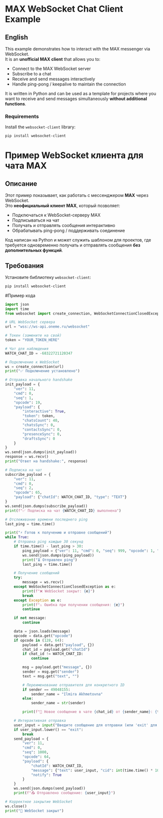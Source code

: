 # MAX WebSocket Chat Client Example

## English

This example demonstrates how to interact with the MAX messenger via WebSocket.  
It is an **unofficial MAX client** that allows you to:

- Connect to the MAX WebSocket server
- Subscribe to a chat
- Receive and send messages interactively
- Handle ping-pong / keepalive to maintain the connection

It is written in Python and can be used as a template for projects where you want to receive and send messages simultaneously **without additional functions**.

### Requirements

Install the `websocket-client` library:

```bash
pip install websocket-client
```
# Пример WebSocket клиента для чата MAX

## Описание

Этот пример показывает, как работать с мессенджером **MAX** через WebSocket.  
Это **неофициальный клиент MAX**, который позволяет:

- Подключаться к WebSocket-серверу MAX
- Подписываться на чат
- Получать и отправлять сообщения интерактивно
- Обрабатывать ping-pong / поддерживать соединение

Код написан на Python и может служить шаблоном для проектов, где требуется одновременно получать и отправлять сообщения **без дополнительных функций**.

## Требования

Установите библиотеку `websocket-client`:

```bash
pip install websocket-client
```

#Пример кода

```python
import json
import time
from websocket import create_connection, WebSocketConnectionClosedException

# URL WebSocket сервера
url = "wss://ws-api.oneme.ru/websocket"

# Токен (замените на свой)
token = "YOUR_TOKEN_HERE"

# Чат для наблюдения
WATCH_CHAT_ID = -68322721120347

# Подключение к WebSocket
ws = create_connection(url)
print("✅ Подключение установлено")

# Отправка начального handshake
init_payload = {
    "ver": 11,
    "cmd": 0,
    "seq": 1,
    "opcode": 19,
    "payload": {
        "interactive": True,
        "token": token,
        "chatsCount": 40,
        "chatsSync": 0,
        "contactsSync": 0,
        "presenceSync": 0,
        "draftsSync": 0
    }
}
ws.send(json.dumps(init_payload))
response = ws.recv()
print("Ответ на handshake:", response)

# Подписка на чат
subscribe_payload = {
    "ver": 11,
    "cmd": 0,
    "seq": 2,
    "opcode": 65,
    "payload": {"chatId": WATCH_CHAT_ID, "type": "TEXT"}
}
ws.send(json.dumps(subscribe_payload))
print(f"✅ Подписка на чат {WATCH_CHAT_ID} выполнена")

# Отслеживание времени последнего ping
last_ping = time.time()

print("⚡ Готов к получению и отправке сообщений")
while True:
    # Отправка ping каждые 30 секунд
    if time.time() - last_ping > 30:
        ping_payload = {"ver": 11, "cmd": 0, "seq": 999, "opcode": 1, "payload": {"interactive": False}}
        ws.send(json.dumps(ping_payload))
        print("⏳ Отправлен ping")
        last_ping = time.time()

    # Получение сообщений
    try:
        message = ws.recv()
    except WebSocketConnectionClosedException as e:
        print(f"❌ WebSocket закрыт: {e}")
        break
    except Exception as e:
        print(f"⚠ Ошибка при получении сообщения: {e}")
        continue

    if not message:
        continue

    data = json.loads(message)
    opcode = data.get("opcode")
    if opcode in (128, 64):
        payload = data.get("payload", {})
        chat_id = payload.get("chatId")
        if chat_id != WATCH_CHAT_ID:
            continue

        msg = payload.get("message", {})
        sender = msg.get("sender")
        text = msg.get("text", "")

        # Переименование отправителя для конкретного ID
        if sender == 49048155:
            sender_name = "Ilmira Akhmetovna"
        else:
            sender_name = str(sender)

        print(f"💬 Новое сообщение в чате {chat_id} от {sender_name}: {text}")

    # Интерактивная отправка
    user_input = input("Введите сообщение для отправки (или 'exit' для выхода): ")
    if user_input.lower() == "exit":
        break
    send_payload = {
        "ver": 11,
        "cmd": 0,
        "seq": 1000,
        "opcode": 64,
        "payload": {
            "chatId": WATCH_CHAT_ID,
            "message": {"text": user_input, "cid": int(time.time() * 1000), "elements": [], "attaches": []},
            "notify": True
        }
    }
    ws.send(json.dumps(send_payload))
    print(f"📤 Отправлено сообщение: {user_input}")

# Корректное закрытие WebSocket
ws.close()
print("🛑 WebSocket закрыт")
```
